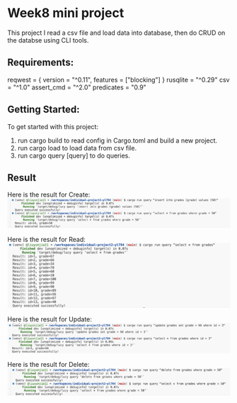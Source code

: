 # Week8 mini project 

This project I read a csv file and load data into database, then do CRUD on the databse using CLI tools.

## Requirements:

reqwest = { version = "^0.11", features = ["blocking"] }
rusqlite = "^0.29"
csv = "^1.0"
assert_cmd = "^2.0"
predicates = "0.9"

## Getting Started:

To get started with this project:

1. run cargo build to read config in Cargo.toml and build a new project.
2. run cargo load to load data from csv file.
3. run cargo query [query] to do queries.

## Result
Here is the result for Create:
![](c.png)

Here is the result for Read:
![](r.png)

Here is the result for Update:
![](u.png)

Here is the result for Delete:
![](d.png)